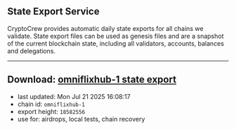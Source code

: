 ## State Export Service
CryptoCrew provides automatic daily state exports for all chains we validate. State export files can be used as genesis files and are a snapshot of the current blockchain state, including all validators, accounts, balances and delegations.

---
**Download: [omniflixhub-1 state export](https://dl-eu2.ccvalidators.com/SERVICE/omniflixhub/omniflixhub-1_export_18582556.json)**
---

- last updated: Mon Jul 21 2025 16:08:17
- chain id: `omniflixhub-1`
- export height: `18582556`
- use for: airdrops, local tests, chain recovery
